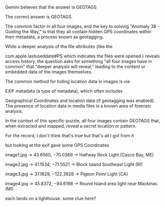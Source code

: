Gemini believes that the answer is GEOTAGS

The correct answer is GEOTAGS.

The common factor in all four images, and the key to solving "Anomaly 38 - Guiding the Way," is that they all contain hidden GPS coordinates within their metadata, a process known as geotagging.

While a deeper analysis of the file attributes (like the 

com.apple.lastuseddate#PS which indicates the files were opened ) reveals access history, the question asks for something "all four images have in common" that "deeper analysis will reveal," leading to the content or embedded data of the images themselves.


The common method for hiding location data in images is via 

EXIF metadata (a type of metadata), which often includes 


Geographical Coordinates and location data (if geotagging was enabled). The presence of location data in media files is a known area of forensic analysis.

In the context of this specific puzzle, all four images contain GEOTAGS that, when extracted and mapped, reveal a secret location or pattern.


For the record, I don't think that's true but that's all I got from it

but looking at the exif gave some GPS Coordinates


image1.jpg → 43.6560, −70.0369 → Halfway Rock Light (Casco Bay, ME)

image2.jpg → 41.1534, −71.5521 → Block Island Southeast Light (RI)

image3.jpg → 37.1829, −122.3928 → Pigeon Point Light (CA)

image4.jpg → 45.8372, −84.6168 → Round Island area light near Mackinac (MI)

each lands on a lighthouse. some clue here?
